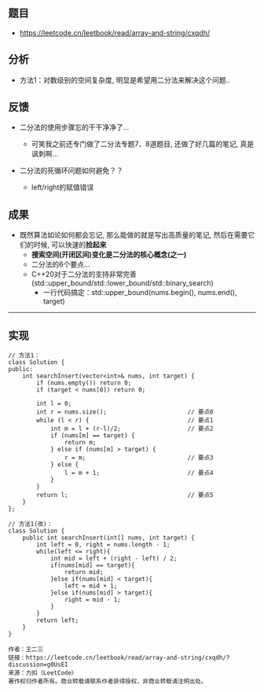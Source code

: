 
## 题目
+ https://leetcode.cn/leetbook/read/array-and-string/cxqdh/


## 分析
+ 方法1：对数级别的空间复杂度, 明显是希望用二分法来解决这个问题..


## 反馈
+ 二分法的使用步骤忘的干干净净了...
	- 可笑我之前还专门做了二分法专题7、8道题目, 还做了好几篇的笔记, 真是讽刺啊...
	
+ 二分法的死循环问题如何避免？？
	- left/right的赋值错误

## 成果
+ 既然算法如论如何都会忘记, 那么能做的就是写出高质量的笔记, 然后在需要它们的时候, 可以快速的**捡起来**
	- **搜索空间(开闭区间)变化是二分法的核心概念(之一)**
	- 二分法的6个要点...
	- C++20对于二分法的支持非常完善(std::upper_bound/std::lower_bound/std::binary_search)
		- 一行代码搞定：std::upper_bound(nums.begin(), nums.end(), target)
		
------------------------------------------------------------------------------------------------------------------------------------------------------------------

## 实现

```
// 方法1：
class Solution {
public:
    int searchInsert(vector<int>& nums, int target) {
        if (nums.empty()) return 0;
        if (target < nums[0]) return 0;

        int l = 0;
        int r = nums.size();                       // 要点0
        while (l < r) {                            // 要点1
            int m = l + (r-l)/2;                   // 要点2
            if (nums[m] == target) {
                return m;
            } else if (nums[m] > target) {
                r = m;                             // 要点3
            } else {
                l = m + 1;                         // 要点4
            }
        }
        return l;                                  // 要点5
    }
};
```

```
// 方法1(改)：
class Solution {
    public int searchInsert(int[] nums, int target) {
        int left = 0, right = nums.length - 1;
        while(left <= right){                      
            int mid = left + (right - left) / 2;
            if(nums[mid] == target){
                return mid;
            }else if(nums[mid] < target){
                left = mid + 1;
            }else if(nums[mid] > target){
                right = mid - 1;
            }
        }
        return left;
    }
}

作者：王二三
链接：https://leetcode.cn/leetbook/read/array-and-string/cxqdh/?discussion=g0UsEI
来源：力扣（LeetCode）
著作权归作者所有。商业转载请联系作者获得授权，非商业转载请注明出处。
```